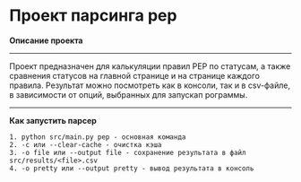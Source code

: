 # Проект парсинга pep

**Описание проекта**

***
Проект предназначен для калькуляции правил PEP по статусам, а также сравнения статусов
на главной странице и на странице каждого правила. Результат можно посмотреть как в консоли,
так и в csv-файле, в зависимости от опций, выбранных для запускап рограммы.
***

**Как запустить парсер**

```
1. python src/main.py pep - основная команда
2. -c или --clear-cache - очистка кэша
3. -o file или --output file - сохранение результата в файл src/results/<file>.csv
4. -o pretty или --output pretty - вывод результата в консоль 
```
